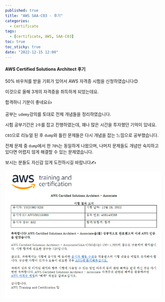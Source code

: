 ```yaml
---
published: true
title: "AWS SAA-C03 - 후기"
categories:
  - Certificate
tags:
  - [certificate, AWS, SAA-C03]
toc: true
toc_sticky: true
date: "2022-12-15 12:00"
---
```


#### AWS Certified Solutions Architect 후기

50% 바우처를 받을 기회가 있어서 AWS 자격증 시험을 신청하였습니다😊

이것으로 올해 3개의 자격증을 취득하게 되었는데요.

합격하니 기분이 좋네요👍

공부는 `udemy`강의를 토대로 전체 개념들을 정리하였습니다.

시험 공부기간은 `2주`를 잡고 진행하였는데, 꽤나 많은 시간을 투자했던 기억이 있네요.

`C03`으로 리뉴얼 된 후 `dump`와 틀린 문제들은 다시 개념을 잡는 느낌으로 공부했습니다.

전체 문제 중 `dump`에서 한 `70%`는 동일하게 나왔으며, 나머지 문제들도 개념만 숙지하고 있다면 어렵지 않게 해결할 수 있는 문제였습니다.

보시는 분들도 자신감 있게 도전하시길 바랍니다✍️

![image-20221230091303223](../../assets/images/posts/2022-12-30-post-install-aws-saa-review/image-20221230091303223.png)